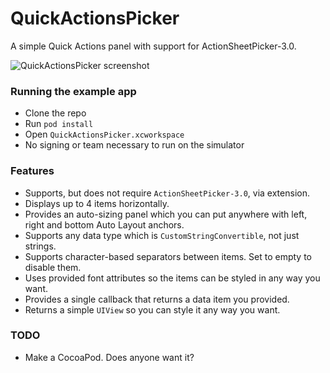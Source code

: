 # QuickActionsPicker
A simple Quick Actions panel with support for ActionSheetPicker-3.0.

![QuickActionsPicker
screenshot](https://github.com/karabatov/QuickActionsPicker/blob/master/screenshot.png?raw=true)

### Running the example app
* Clone the repo
* Run `pod install`
* Open `QuickActionsPicker.xcworkspace`
* No signing or team necessary to run on the simulator

### Features
* Supports, but does not require `ActionSheetPicker-3.0`, via extension.
* Displays up to 4 items horizontally.
* Provides an auto-sizing panel which you can put anywhere with left, right and
    bottom Auto Layout anchors.
* Supports any data type which is `CustomStringConvertible`, not just strings.
* Supports character-based separators between items. Set to empty to disable
    them.
* Uses provided font attributes so the items can be styled in any way you want.
* Provides a single callback that returns a data item you provided.
* Returns a simple `UIView` so you can style it any way you want.

### TODO
* Make a CocoaPod. Does anyone want it?

